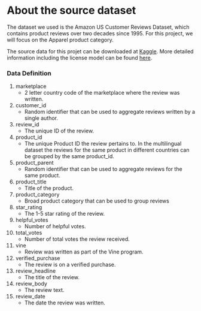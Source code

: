 # About the source dataset

The dataset we used is the Amazon US Customer Reviews Dataset, which contains product reviews over two decades since 1995. For this project, we will focus on the Apparel product category.

The source data for this projet can be downloaded at [Kaggle](https://www.kaggle.com/datasets/cynthiarempel/amazon-us-customer-reviews-dataset?select=amazon_reviews_us_Apparel_v1_00.tsv). More detailed information including the license model can be found [here](https://www.kaggle.com/datasets/cynthiarempel/amazon-us-customer-reviews-dataset). 

### Data Definition 

1. marketplace
    - 2 letter country code of the marketplace where the review was written.
2. customer_id
    - Random identifier that can be used to aggregate reviews written by a single author.
3. review_id
    - The unique ID of the review.
4. product_id
    - The unique Product ID the review pertains to. In the multilingual dataset the reviews for the same product in different countries can be grouped by the same product_id.
5. product_parent
    - Random identifier that can be used to aggregate reviews for the same product.
6. product_title
    - Title of the product.
7. product_category
    - Broad product category that can be used to group reviews
8. star_rating
    - The 1-5 star rating of the review.
9. helpful_votes
    - Number of helpful votes.
10. total_votes
    - Number of total votes the review received.
11. vine
    - Review was written as part of the Vine program.
12. verified_purchase
    - The review is on a verified purchase.
13. review_headline
    - The title of the review.
14. review_body
    - The review text.
15. review_date
    - The date the review was written.
